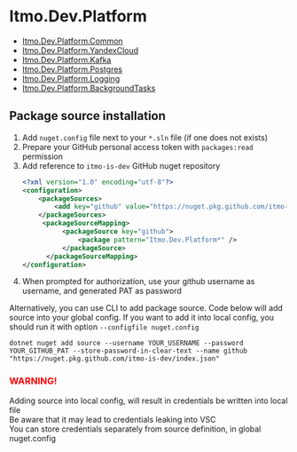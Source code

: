 # Itmo.Dev.Platform

- [Itmo.Dev.Platform.Common](src/Itmo.Dev.Platform.Common/README.md)
- [Itmo.Dev.Platform.YandexCloud](src/Itmo.Dev.Platform.YandexCloud/README.md)
- [Itmo.Dev.Platform.Kafka](src/Itmo.Dev.Platform.Kafka/README.md)
- [Itmo.Dev.Platform.Postgres](src/Itmo.Dev.Platform.Postgres/README.md)
- [Itmo.Dev.Platform.Logging](src/Itmo.Dev.Platform.Logging/README.md)
- [Itmo.Dev.Platform.BackgroundTasks](src/Itmo.Dev.Platform.BackgroundTasks/README.md)

## Package source installation

1. Add `nuget.config` file next to your `*.sln` file (if one does not exists)
2. Prepare your GitHub personal access token with `packages:read` permission
3. Add reference to `itmo-is-dev` GitHub nuget repository
    ```xml
    <?xml version="1.0" encoding="utf-8"?>
    <configuration>
        <packageSources>
            <add key="github" value="https://nuget.pkg.github.com/itmo-is-dev/index.json"/>
        </packageSources>
         <packageSourceMapping>
              <packageSource key="github">
                  <package pattern="Itmo.Dev.Platform*" />
              </packageSource>
          </packageSourceMapping>
    </configuration>
    ```
4. When prompted for authorization, use your github username as username, and generated PAT as password

Alternatively, you can use CLI to add package source. Code below will add source into your global config.
If you want to add it into local config, you should run it with option `--configfile nuget.config`

```shell
dotnet nuget add source --username YOUR_USERNAME --password YOUR_GITHUB_PAT --store-password-in-clear-text --name github "https://nuget.pkg.github.com/itmo-is-dev/index.json"
```

### <p style="color: red"> WARNING! </p>

Adding source into local config, will result in credentials be written into local file \
Be aware that it may lead to credentials leaking into VSC \
You can store credentials separately from source definition, in global nuget.config